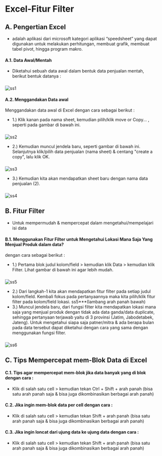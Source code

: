 
# Excel-Fitur Filter

## A. Pengertian Excel
 - adalah aplikasi dari microsoft kategori aplikasi “speedsheet” yang dapat digunakan untuk melakukan perhitungan, membuat grafik, membuat tabel pivot, hingga program makro.

#### A.1. Data Awal/Mentah 
- Diketahui sebuah data awal dalam bentuk data penjualan mentah, berikut bentuk datanya :
###
![ss1](https://user-images.githubusercontent.com/86678205/156778902-1ad66fd0-a440-4ab0-9687-0aaaf8948f82.PNG)

#### A.2. Menggandakan Data awal 
Menggandakan data awal di Excel dengan cara sebagai berikut :
- 1.) Klik kanan pada nama sheet, kemudian pilih/klik move or Copy... , seperti pada gambar di bawah ini.
###
![ss2](https://user-images.githubusercontent.com/86678205/156778947-0d94e064-aae8-4fd5-91cd-bb4fd42fd811.PNG)

- 2.) Kemudian muncul jendela baru, seperti gambar di bawah ini. Selanjutnya klik/pilih data penjualan (nama sheet) & centang "create a copy", lalu klik OK.
###
![ss3](https://user-images.githubusercontent.com/86678205/156778969-e945fd67-0416-4a85-9124-518af817c931.PNG)

- 3.) Kemudian kita akan mendapatkan sheet baru dengan nama data penjualan (2).
###
![ss4](https://user-images.githubusercontent.com/86678205/156778998-e7b707ba-84a6-491a-b597-ef0937560f06.PNG)

## B. Fitur Filter
 - Untuk mempermudah & mempercepat dalam mengetahui/mempelajari isi data

#### B.1. Menggunakan Fitur Filter untuk Mengetahui Lokasi Mana Saja Yang Menjual Produk dalam data?
dengan cara sebagai berikut :
- 1.) Pertama blok judul kolom/field > kemudian klik Data > kemudian klik Filter. Lihat gambar di bawah ini agar lebih mudah.
###
![ss5](https://user-images.githubusercontent.com/86678205/156779123-f1290c91-c7d4-4494-a78c-305e070b6cb6.PNG)
- 2.) Dari langkah-1 kita akan mendapatkan fitur filter pada setiap judul kolom/field. Kembali fokus pada pertanyaannya maka kita pilih/klik fitur filter pada kolom/field lokasi.
ss5***(lambang arah panah bawah)
- 3.) Muncul jendela baru, dari fungsi filter kita mendapatkan lokasi mana saja yang menjual produk dengan tidak ada data ganda/data duplicate, sehingga pertanyaan terjawab yaitu di 3 provinsi (Jatim, Jabodetabek, Jateng). Untuk mengetahui siapa saja patner/mitra & ada berapa bulan pada data tersebut dapat diketahui dengan cara yang sama dengan menggunakan fungsi filter.
###
![ss6](https://user-images.githubusercontent.com/86678205/156779213-fba78037-1092-46da-9c73-a0aaa32a630b.PNG)


## C. Tips Mempercepat mem-Blok Data di Excel
#### C.1. Tips agar mempercepat mem-blok jika data banyak yang di blok dengan cara : 
- Klik di salah satu cell > kemudian tekan Ctrl + Shift + arah panah (bisa satu arah panah saja & bisa juga dikombinasikan berbagai arah panah)
#### C.2. Jika ingin mem-blok data per cell  dengan cara : 
- Klik di salah satu cell > kemudian tekan Shift + arah panah (bisa satu arah panah saja & bisa juga dikombinasikan berbagai arah panah)
#### C.3. Jika ingin loncat dari ujung data ke ujung data dengan cara : 
- Klik di salah satu cell > kemudian tekan Shift + arah panah (bisa satu arah panah saja & bisa juga dikombinasikan berbagai arah panah)

